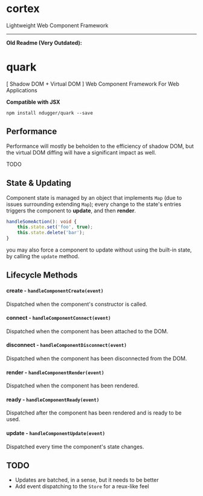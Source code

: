 # cortex
Lightweight Web Component Framework













---

**Old Readme (Very Outdated):**

# quark

[ Shadow DOM + Virtual DOM ] Web Component Framework For Web Applications

**Compatible with JSX**

```
npm install ndugger/quark --save
```

## Performance
Performance will mostly be beholden to the efficiency of shadow DOM, but the virtual DOM diffing
will have a significant impact as well.

TODO

## State & Updating
Component state is managed by an object that implements `Map` (due to issues surrounding extending `Map`);
every change to the state's entries triggers the component to **update**, and then **render**.

```typescript
handleSomeAction(): void {
    this.state.set('foo', true);
    this.state.delete('bar');
}
```

you may also force a component to update without using the built-in state, by calling the `update` method.


## Lifecycle Methods

#### create - `handleComponentCreate(event)`
Dispatched when the component's constructor is called.

#### connect - `handleComponentConnect(event)`
Dispatched when the component has been attached to the DOM.

#### disconnect - `handleComponentDisconnect(event)`
Dispatched when the component has been disconnected from the DOM.

#### render - `handleComponentRender(event)`
Dispatched when the component has been rendered.

#### ready - `handleComponentReady(event)`
Dispatched after the component has been rendered and is ready to be used.

#### update - `handleComponentUpdate(event)`
Dispatched every time the component's state changes.

## TODO
- Updates are batched, in a sense, but it needs to be better
- Add event dispatching to the `Store` for a reux-like feel
